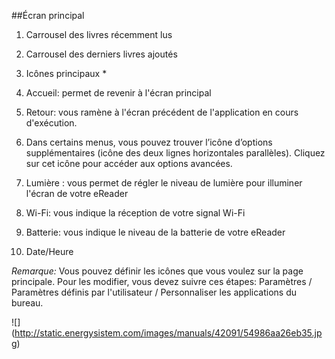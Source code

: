 ##Écran principal

1) Carrousel des livres récemment lus 

2) Carrousel des derniers livres ajoutés 

3) Icônes principaux * 

4) Accueil: permet de revenir à l'écran principal 

5) Retour: vous ramène à l'écran précédent de l'application en cours d'exécution. 

6) Dans certains menus, vous pouvez trouver l’icône d’options supplémentaires (icône des deux lignes horizontales 
parallèles). Cliquez sur cet icône pour accéder aux options avancées. 

7) Lumière : vous permet de régler le niveau de lumière pour illuminer l'écran de votre eReader 

8) Wi-Fi: vous indique la réception de votre signal Wi-Fi 

9) Batterie: vous indique le niveau de la batterie de votre eReader 

10) Date/Heure 

*Remarque:* Vous pouvez définir les icônes que vous voulez sur la page principale. Pour les modifier, vous devez suivre ces étapes: Paramètres / Paramètres définis par l'utilisateur / Personnaliser les applications du bureau.

![] (http://static.energysistem.com/images/manuals/42091/54986aa26eb35.jpg)

